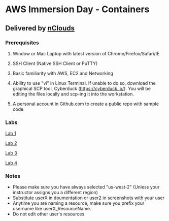 # AWS Immersion Day - Containers

## Delivered by [nClouds](https://www.nclouds.com/)

### Prerequisites

1) Window or Mac Laptop with latest version of Chrome/Firefox/Safari/IE

2) SSH Client (Native SSH Client or PuTTY)

3) Basic familiarity with AWS, EC2 and Networking 

4) Ability to use "vi" in Linux Terminal. If unable to do so, download the graphical SCP tool, Cyberduck (https://cyberduck.io/). You will be editing the files locally and scp-ing it into the workstation.

5) A personal account in Github.com to create a public repo with sample code


### Labs

[Lab 1](https://github.com/nclouds/immersion-day-eks/blob/master/lab1/README.md)

[Lab 2](https://github.com/nclouds/immersion-day-eks/blob/master/lab2/README.md)

[Lab 3](https://github.com/nclouds/immersion-day-eks/blob/master/lab3/README.md)

[Lab 4](https://github.com/nclouds/immersion-day-eks/blob/master/lab4/README.md)


### Notes

* Please make sure you have always selected "us-west-2" (Unless your instructor assigns you a different region)
* Substitute userX in doumentation or user2 in screenshots with your user
* Anytime you are naming a resource, make sure you prefix your username like userX_ResourceName.
* Do not edit other user's resources

